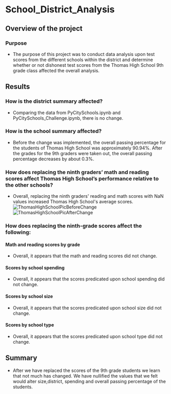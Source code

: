 # School_District_Analysis
## Overview of the project
### Purpose
- The purpose of this project was to conduct data analysis upon test scores from the different schools within the district and determine whether or not dishonest test scores from the Thomas High School 9th grade class affected the overall analysis. 
## Results
### How is the district summary affected?
- Comparing the data from PyCitySchools.ipynb and PyCitySchools_Challenge.ipynb, there is no change.
### How is the school summary affected?
- Before the change was implemented, the overall passing percentage for the students of Thomas High School was approximately 90.94%. After the grades for the 9th graders were taken out, the overall passing percentage decreases by about 0.3%.
### How does replacing the ninth graders’ math and reading scores affect Thomas High School’s performance relative to the other schools?
- Overall, replacing the ninth graders' reading and math scores with NaN values increased Thomas High School's average scores. ![ThomasHighSchoolPicBeforeChange](https://user-images.githubusercontent.com/35403433/126927472-9a9fb827-6e42-46cc-bf0b-da123d2a0d3b.png)
![ThomasHighSchoolPicAfterChange](https://user-images.githubusercontent.com/35403433/126927488-25b66bce-6f64-4a59-9a08-6c43d97207d7.png)
### How does replacing the ninth-grade scores affect the following:
#### Math and reading scores by grade
- Overall, it appears that the math and reading scores did not change.
#### Scores by school spending
- Overall, it appears that the scores predicated upon school spending did not change.
#### Scores by school size
- Overall, it appears that the scores predicated upon school size did not change.
#### Scores by school type
- Overall, it appears that the scores predicated upon school type did not change.
## Summary
- After we have replaced the scores of the 9th grade students we learn that not much has changed. We have nullified the values that we felt would alter size,district, spending and overall passing percentage of the students.

 
